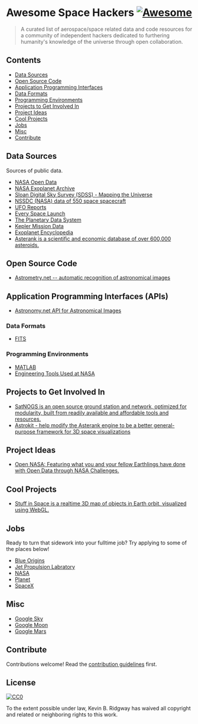 # Awesome Space Hackers [![Awesome](https://awesome.re/badge.svg)](https://awesome.re)

> A curated list of aerospace/space related data and code resources for a community of independent hackers dedicated to furthering humanity's knowledge of the universe through open collaboration.

## Contents

- [Data Sources](#data-sources)
- [Open Source Code](#open-source-code)
- [Application Programming Interfaces](#application-programming-interfaces)
- [Data Formats](#data-formats)
- [Programming Environments](#programming-environments)
- [Projects to Get Involved In](#projects-to-ge-tinvolved-in)
- [Project Ideas](#project-ideas)
- [Cool Projects](#cool-projects)
- [Jobs](#jobs)
- [Misc](#misc)
- [Contribute](#contribute)

## Data Sources

Sources of public data.

- [NASA Open Data](https://open.nasa.gov/open-data)
- [NASA Exoplanet Archive](http://exoplanetarchive.ipac.caltech.edu)
- [Sloan Digital Sky Survey (SDSS) - Mapping the Universe](http://www.sdss.org)
- [NSSDC (NASA) data of 550 space spacecraft](http://nssdc.gsfc.nasa.gov/nssdc/obtaining_data.html)
- [UFO Reports](http://www.nuforc.org/webreports.html)
- [Every Space Launch](http://planet4589.org/space/log/launchlog.txt)
- [The Planetary Data System](https://pds.jpl.nasa.gov)
- [Kepler Mission Data](https://archive.stsci.edu/kepler/published_planets/search.php)
- [Exoplanet Encyclopedia](http://exoplanet.eu)
- [Asterank is a scientific and economic database of over 600,000 asteroids.](http://www.asterank.com)

## Open Source Code

- [Astrometry.net -- automatic recognition of astronomical images](https://github.com/dstndstn/astrometry.net)

## Application Programming Interfaces (APIs)

- [Astronomy.net API for Astronomical Images](http://astrometry.net/doc/net/api.html)

### Data Formats

- [FITS](https://idlastro.gsfc.nasa.gov/fitsio.html)

### Programming Environments

- [MATLAB](https://www.mathworks.com/products/matlab.html)
- [Engineering Tools Used at NASA](https://www.nasa.gov/centers/johnson/engineering/tools/index.html)

## Projects to Get Involved In

- [SatNOGS is an open source ground station and network, optimized for modularity, built from readily available and affordable tools and resources.](https://satnogs.org)
- [Astrokit - help modify the Asterank engine to be a better general-purpose framework for 3D space visualizations](https://github.com/typpo/astrokit)

## Project Ideas

- [Open NASA: Featuring what you and your fellow Earthlings have done with Open Data through NASA Challenges.](https://open.nasa.gov/innovation-space)

## Cool Projects

- [Stuff in Space is a realtime 3D map of objects in Earth orbit, visualized using WebGL.](http://stuffin.space)

## Jobs

Ready to turn that sidework into your fulltime job? Try applying to some of the places below!

- [Blue Origins](https://www.blueorigin.com/careers)
- [Jet Propulsion Labratory](https://www.jpl.nasa.gov/opportunities/)
- [NASA](https://nasajobs.nasa.gov)
- [Planet](https://www.planet.com/company/careers)
- [SpaceX](http://www.spacex.com/careers)

## Misc

- [Google Sky](http://www.google.com/sky)
- [Google Moon](https://www.google.com/moon)
- [Google Mars](https://www.google.com/mars)

## Contribute

Contributions welcome! Read the [contribution guidelines](contributing.md) first.

## License

[![CC0](http://mirrors.creativecommons.org/presskit/buttons/88x31/svg/cc-zero.svg)](http://creativecommons.org/publicdomain/zero/1.0)

To the extent possible under law, Kevin B. Ridgway has waived all copyright and
related or neighboring rights to this work.
